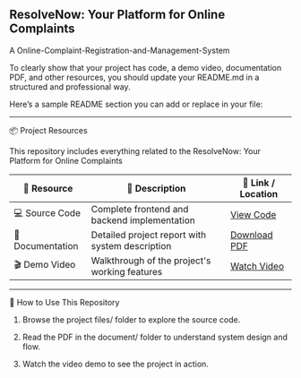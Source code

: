 ## ResolveNow: Your Platform for Online Complaints

A Online-Complaint-Registration-and-Management-System

To clearly show that your project has code, a demo video, documentation PDF, and other resources, you should update your README.md in a structured and professional way.

Here’s a sample README section you can add or replace in your file:


---

📦 Project Resources

This repository includes everything related to the ResolveNow: Your Platform for Online Complaints

| 🧩 Resource       | 📝 Description                                  | 🔗 Link / Location          |
|------------------|--------------------------------------------------|-----------------------------|
| 💻 Source Code    | Complete frontend and backend implementation     | [View Code](#)              |
| 📕 Documentation  | Detailed project report with system description  | [Download PDF](#)           |
| 🎬 Demo Video     | Walkthrough of the project's working features    | [Watch Video](#)            |


---

📝 How to Use This Repository

1. Browse the project files/ folder to explore the source code.


2. Read the PDF in the document/ folder to understand system design and flow.


3. Watch the video demo to see the project in action.
